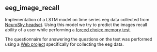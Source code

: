 ## eeg_image_recall
Implementation of a LSTM model on time series eeg data collected from [NeuroSky headset](https://store.neurosky.com/pages/mindwave). Using this model we try to predict the images recall ability of a user while performing a [forced choice memory test](https://link.springer.com/10.1007%2F978-0-387-79948-3_183). 

The questionnaire for answering the questions on the test was performed using a [Web project](https://github.com/shashvatshah9/Forced-Choice-Memory-Test) specifically for collecting the eeg data. 